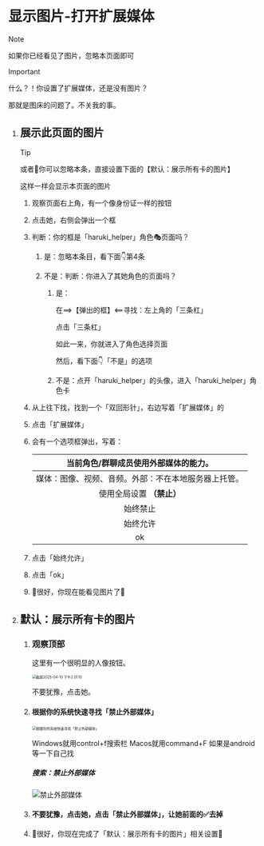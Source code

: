 # 显示图片-打开扩展媒体

> [!NOTE]
>
> 如果你已经看见了图片，忽略本页面即可

> [!IMPORTANT]
>
> 什么？！你设置了扩展媒体，还是没有图片？
>
> 那就是图床的问题了。不关我的事。

1. ## 展示此页面的图片

   > [!TIP]
   >
   > 或者🤔你可以忽略本条，直接设置下面的【默认：展示所有卡的图片】
   >
   > 这样一样会显示本页面的图片

   1. 观察页面右上角，有一个像身份证一样的按钮

   2. 点击她，右侧会弹出一个框

   3. 判断：你的框是「haruki_helper」角色🎭页面吗？

      1. 是：忽略本条目，看下面👇第4条

      2. 不是：判断：你进入了其她角色的页面吗？

          1. 是：

             在==>【弹出的框】<==寻找：左上角的「三条杠」

             点击「三条杠」<!--她在锁🔒的下面-->

             如此一来，你就进入了角色选择页面

             然后，看下面👇「不是」的选项

          2. 不是：点开「haruki_helper」的头像，进入「haruki_helper」角色卡

   4. 从上往下找，找到一个「双回形针」，右边写着「扩展媒体」的<!--她在标签和一只眼下面-->

   5. 点击「扩展媒体」

   6. 会有一个选项框弹出，写着：

      |        当前角色/群聊成员使用外部媒体的能力。         |
      | :--------------------------------------------------: |
      | 媒体：图像、视频、音频。外部：不在本地服务器上托管。 |
      |              使用全局设置 **（禁止）**               |
      |                       始终禁止                       |
      |                       始终允许                       |
      |                          ok                          |

   7. 点击「始终允许」

   8. 点击「ok」

   9. 🎉很好，你现在能看见图片了🎉

2. ## 默认：展示所有卡的图片

   1. ### 观察顶部

      这里有一个很明显的人像按钮。

      <img src="https://picmine.oss-cn-hangzhou.aliyuncs.com/img/202504101519321.png" alt="截屏2025-04-10 下午2.01.10" style="zoom:50%;" />

      不要犹豫，点击她。

   2. #### 根据你的系统快速寻找「禁止外部媒体」

      <img src="https://picmine.oss-cn-hangzhou.aliyuncs.com/img/202504101523052.png" alt="根据你的系统快速寻找「禁止外部媒体」" style="zoom:50%;" />

      Windows就用control+f搜索栏
      Macos就用command+F
      如果是android等一下自己找<!--使用浏览器的搜索更能或许可以？我没试过。如果因此退出了「用户设置」界面，你自己点回来-->

      ##### 搜索：禁止外部媒体

      ![禁止外部媒体](https://picmine.oss-cn-hangzhou.aliyuncs.com/img/202504101524125.png)

   3. #### 不要犹豫，点击她，点击「禁止外部媒体」，让她前面的✅去掉

   4. 🎉很好，你现在完成了「默认：展示所有卡的图片」相关设置🎉

